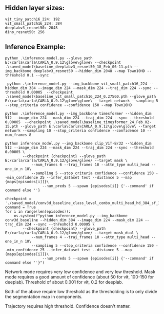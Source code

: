 ## Hidden layer sizes:

```
vit_tiny_patch16_224: 192
vit_small_patch16_224: 384
deeplabv3_resnet50: 2048
dino_resnet50: 256
```

## Inference Example:

```
python .\inference_model.py --glove_path E:\carla\carla\CARLA_0.9.12\glove\glove\ --checkpoint .\saved_model\baseline_deeplabv3_resnet50_18_Feb_06-11.pth --img_backbone deeplabv3_resnet50 --hidden_dim 2048 --map Town10HD --threshold 0.1 --sync
```

```
 python .\inference_model.py --img_backbone vit_small_patch16_224 --hidden_dim 384 --image_dim 224 --mask_dim 224 --traj_dim 224 --sync --threshold 0.00005  --checkpoint .\saved_model\baseline_vit_small_patch16_224_0.27560.pth --glove_path E:\carla\carla\CARLA_0.9.12\glove\glove\ --target network --sampling 5 --stop_criteria confidence --confidence 150 --map Town10HD
```


```
python .\inference_model.py --img_backbone timesformer --hidden_dim 512 --image_dim 224 --mask_dim 224 --traj_dim 224 --sync --threshold 0.00005  --checkpoint .\saved_model\baseline_timesformer_24_Feb_02-15.pth --glove_path E:\carla\carla\CARLA_0.9.12\glove\glove\ --target network --sampling 10 --stop_criteria confidence --confidence 10 --num_frames 8 
```

```
python inference_model.py --img_backbone clip_ViT-B/32 --hidden_dim 512 --image_dim 224 --mask_dim 224 --traj_dim 224 --sync --threshold 0.00005 \
        --checkpoint {checkpoint} --glove_path E:/carla/carla/CARLA_0.9.12/glove/glove/ --target mask \
            --num_frames 6 --traj_frames 10 --attn_type multi_head --one_in_n 10\
            --sampling 5 --stop_criteria confidence --confidence 150 --min_confidence 25 --infer_dataset test --distance 5 --map {maps[episodes[i]]}\
                 --num_preds 5 --spawn {episodes[i]} {'--command' if command else ''}
```

```
checkpoint = './saved_model/conv3d_baseline_class_level_combo_multi_head_hd_384_sf_10_tf_20_05_Apr_09_00.pth'
command = True
for i in range(len(episodes)):
    os.system(f"python inference_model.py --img_backbone conv3d_baseline --hidden_dim 384 --image_dim 224 --mask_dim 224 --traj_dim 224 --sync --threshold 0.00005 \
        --checkpoint {checkpoint} --glove_path E:/carla/carla/CARLA_0.9.12/glove/glove/ --target mask_dual \
            --num_frames 4 --traj_frames 10 --attn_type multi_head --one_in_n 10\
            --sampling 5 --stop_criteria confidence --confidence 150 --min_confidence 25 --infer_dataset test --distance 5 --map {maps[episodes[i]]}\
                 --num_preds 5 --spawn {episodes[i]} {'--command' if command else ''}")
```

Network mode requires very low confidence and very low threshold.
Mask mode requires a good amount of confidence (about 50 for vit, 100-150 for deeplab). Threshold of about 0.001 for vit, 0.2 for deeplab.

Both of the above require low threshold as the thresholding is to only divide the segmentation map in components.


Trajectory requires high threshold. Confidence doesn't matter.
